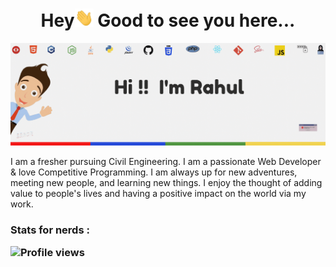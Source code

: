 

<!--
**iamrahul8/iamrahul8** is a ✨ _special_ ✨ repository because its `README.md` (this file) appears on your GitHub profile.

Here are some ideas to get you started:

- 🔭 I’m currently working on ...
- 🌱 I’m currently learning ...
- 👯 I’m looking to collaborate on ...
- 🤔 I’m looking for help with ...
- 💬 Ask me about ...
- 📫 How to reach me: ...
- 😄 Pronouns: ...
- ⚡ Fun fact: ...

 👋🏼 👨🏻‍💻 
-->

### <h1 align="center">Hey<img src="https://raw.githubusercontent.com/ABSphreak/ABSphreak/master/gifs/Hi.gif" width="30px" /> Good to see you here...

<img src="Hi.gif" alt="banner that says Rahul Kumar - Web Developer , Coder , Designer & Learner😁">
 
 <p>I am a fresher pursuing Civil Engineering.
I am a passionate Web Developer & love Competitive Programming.
I am always up for new adventures, meeting new people, and learning new things.
I enjoy the thought of adding value to people's lives and having a positive impact on the world via my work.
</p>

 <h3> Stats for nerds :</h> 
 
 ![Profile views](https://gpvc.arturio.dev/iamrahul8)
 
